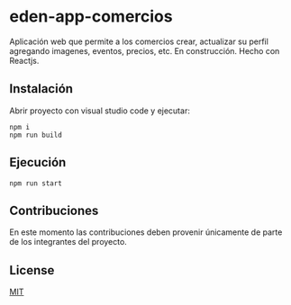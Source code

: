 # eden-app-comercios
Aplicación web que permite a los comercios crear, actualizar su perfil agregando imagenes, eventos, precios, etc.
En construcción. Hecho con Reactjs.

## Instalación

Abrir proyecto con visual studio code y ejecutar:


```react
npm i
npm run build
```

## Ejecución

```react
npm run start
```

## Contribuciones
En este momento las contribuciones deben provenir únicamente de parte de los integrantes del proyecto.

## License
[MIT](https://choosealicense.com/licenses/mit/)